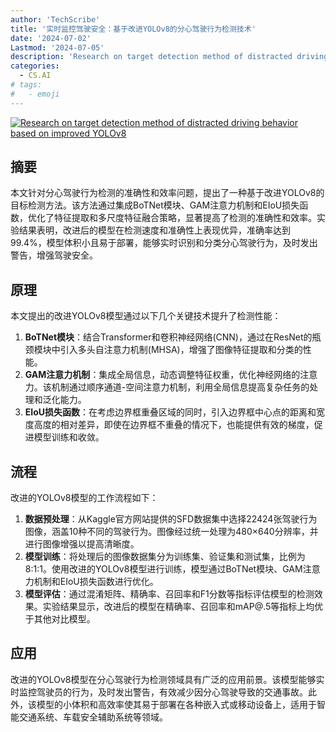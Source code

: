 ```yaml
---
author: 'TechScribe'
title: '实时监控驾驶安全：基于改进YOLOv8的分心驾驶行为检测技术'
date: '2024-07-02'
Lastmod: '2024-07-05'
description: 'Research on target detection method of distracted driving behavior based on improved YOLOv8'
categories:
  - CS.AI
# tags:
#   - emoji
---
```


[![Research on target detection method of distracted driving behavior based on improved YOLOv8](https://arxiv-research-1301205113.cos.ap-guangzhou.myqcloud.com/images/2407.01864v1.pdf_0.jpg)](https://arxiv.org/abs/2407.01864v1)

## 摘要

本文针对分心驾驶行为检测的准确性和效率问题，提出了一种基于改进YOLOv8的目标检测方法。该方法通过集成BoTNet模块、GAM注意力机制和EIoU损失函数，优化了特征提取和多尺度特征融合策略，显著提高了检测的准确性和效率。实验结果表明，改进后的模型在检测速度和准确性上表现优异，准确率达到99.4%，模型体积小且易于部署，能够实时识别和分类分心驾驶行为，及时发出警告，增强驾驶安全。<!--more-->

## 原理

本文提出的改进YOLOv8模型通过以下几个关键技术提升了检测性能：
1. **BoTNet模块**：结合Transformer和卷积神经网络(CNN)，通过在ResNet的瓶颈模块中引入多头自注意力机制(MHSA)，增强了图像特征提取和分类的性能。
2. **GAM注意力机制**：集成全局信息，动态调整特征权重，优化神经网络的注意力。该机制通过顺序通道-空间注意力机制，利用全局信息提高复杂任务的处理和泛化能力。
3. **EIoU损失函数**：在考虑边界框重叠区域的同时，引入边界框中心点的距离和宽度高度的相对差异，即使在边界框不重叠的情况下，也能提供有效的梯度，促进模型训练和收敛。

## 流程

改进的YOLOv8模型的工作流程如下：
1. **数据预处理**：从Kaggle官方网站提供的SFD数据集中选择22424张驾驶行为图像，涵盖10种不同的驾驶行为。图像经过统一处理为480×640分辨率，并进行图像增强以提高清晰度。
2. **模型训练**：将处理后的图像数据集分为训练集、验证集和测试集，比例为8:1:1。使用改进的YOLOv8模型进行训练，模型通过BoTNet模块、GAM注意力机制和EIoU损失函数进行优化。
3. **模型评估**：通过混淆矩阵、精确率、召回率和F1分数等指标评估模型的检测效果。实验结果显示，改进后的模型在精确率、召回率和mAP@.5等指标上均优于其他对比模型。

## 应用

改进的YOLOv8模型在分心驾驶行为检测领域具有广泛的应用前景。该模型能够实时监控驾驶员的行为，及时发出警告，有效减少因分心驾驶导致的交通事故。此外，该模型的小体积和高效率使其易于部署在各种嵌入式或移动设备上，适用于智能交通系统、车载安全辅助系统等领域。